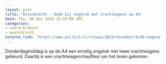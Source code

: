 ```yaml
---
layout: post
title: "Ossendrecht - Dode bij ongeluk met vrachtwagens op A4"
date: Thu, 08 Nov 2018 19:29:00 GMT
categories: 
- noord-brabant 
- woensdrecht 
externe_link: "https://www.politie.nl/nieuws/2018/november/8/08-ongeval-ossendrecht.html"
---
```


Donderdagmiddag is op de A4 een ernstig ongeluk met twee vrachtwagens gebeurd. Daarbij is een vrachtwagenchauffeur om het leven gekomen.
